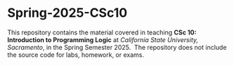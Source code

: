 # Spring-2025-CSc10

This repository contains the material covered in teaching **CSc 10: Introduction to Programming Logic** at *California State University, Sacramento*, in the Spring Semester 2025.  The repository does not include the source code for labs, homework, or exams.

